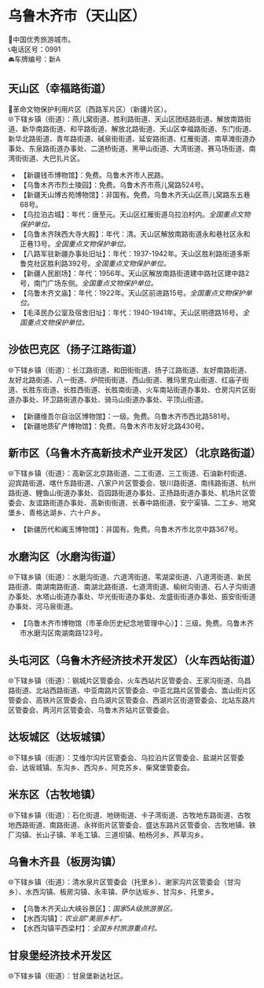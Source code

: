 # 乌鲁木齐市（天山区）  
🏅中国优秀旅游城市。   
📞电话区号：0991  
🚘车牌编号：新A  

## 天山区（幸福路街道）  
🚩革命文物保护利用片区（西路军片区）（新疆片区）。   
🌐下辖乡镇（街道）：燕儿窝街道、胜利路街道、天山区团结路街道、解放南路街道、新华南路街道、和平路街道、解放北路街道、天山区幸福路街道、东门街道、新华北路街道、青年路街道、碱泉街街道、延安路街道、红雁街道、南草滩街道办事处、东泉路街道办事处、二道桥街道、黑甲山街道、大湾街道、赛马场街道、南湾街街道、大巴扎片区。   
  
* 【新疆钱币博物馆】：免费。乌鲁木齐市人民路。   
* 【乌鲁木齐市烈士陵园】：免费。乌鲁木齐市燕儿窝路524号。   
* 【新疆天山博古苑博物馆】：非国有。免费。乌鲁木齐天山区燕儿窝路东五巷68号。   
* 【乌拉泊古城】：年代：唐至元。天山区红雁街道乌拉泊村内。*全国重点文物保护单位。*  
* 【乌鲁木齐陕西大寺大殿】：年代：清。天山区解放南路街道永和巷社区永和正巷13号。*全国重点文物保护单位。*  
* 【八路军驻新疆办事处旧址】：年代：1937-1942年。天山区胜利路街道多斯鲁克社区胜利路392号。*全国重点文物保护单位。*  
* 【新疆人民剧场】：年代：1956年。天山区解放南路街道建中路社区建中路2号，南门广场东侧。*全国重点文物保护单位。*  
* 【乌鲁木齐文庙】：年代：1922年。天山区前进路15号。*全国重点文物保护单位。*  
* 【毛泽民办公室及宿舍旧址】：年代：1940-1941年。天山区明德路16号。*全国重点文物保护单位。*  

## 沙依巴克区（扬子江路街道）  
🌐下辖乡镇（街道）：长江路街道、和田街街道、扬子江路街道、友好南路街道、友好北路街道、八一街道、炉院街街道、西山街道、雅玛里克山街道、红庙子街道、长胜东街道、长胜西街道、长胜南街道、火车南站街道办事处、仓房沟片区街道办事处、环卫路街道办事处、骑马山街道办事处、平顶山街道。   
  
* 【新疆维吾尔自治区博物馆】：一级。免费。乌鲁木齐市西北路581号。   
* 【新疆地质矿产博物馆】：免费。乌鲁木齐市友好北路430号。   

## 新市区（乌鲁木齐高新技术产业开发区）（北京路街道）  
🌐下辖乡镇（街道）：高新区北京路街道、二工街道、三工街道、石油新村街道、迎宾路街道、喀什东路街道、八家户片区管委会、银川路街道、南纬路街道、杭州路街道、鲤鱼山街道办事处、百园路街道办事处、正扬路街道办事处、机场片区管委会、友谊路街道办事处、高新街街道、长春中路街道、安宁渠镇、二工乡、地窝堡乡、青格达湖乡、六十户乡。   
  
* 【新疆历代和阗玉博物馆】：非国有。免费。乌鲁木齐市北京中路367号。   

## 水磨沟区（水磨沟街道）  
🌐下辖乡镇（街道）：水磨沟街道、六道湾街道、苇湖梁街道、八道湾街道、新民路街道、南湖南路街道、南湖北路街道、七道湾街道、榆树沟街道、石人子沟街道办事处、水塔山街道办事处、华光街街道办事处、龙盛街街道办事处、振安街街道办事处、河马泉街道。   
  
* 【乌鲁木齐市博物馆（市革命历史纪念地管理中心）】：三级。免费。乌鲁木齐市水磨沟区南湖南路123号。   

## 头屯河区（乌鲁木齐经济技术开发区）（火车西站街道）  
🌐下辖乡镇（街道）：钢城片区管委会、火车西站片区管委会、王家沟街道、乌昌路街道、北站西路街道、中亚南路片区管委会、中亚北路片区管委会、嵩山街片区管委会、高铁片区管委会、白鸟湖片区管委会、西湖片区街道管委会、北站东路片区管委会、两河片区管委会、乌鲁木齐站片区管委会。   

## 达坂城区（达坂城镇）  
🌐下辖乡镇（街道）：艾维尔沟片区管委会、乌拉泊片区管委会、盐湖片区管委会、达坂城镇、东沟乡、西沟乡、阿克苏乡、柴窝堡管委会。   

## 米东区（古牧地镇）  
🌐下辖乡镇（街道）：石化街道、地磅街道、卡子湾街道、古牧地东路街道、古牧地西路街道、南路街道、永祥街片区管委会、盛达东路片区管委会、古牧地镇、铁厂沟镇、长山子镇、羊毛工镇、三道坝镇、柏杨河乡、芦草沟乡。   

## 乌鲁木齐县（板房沟镇）  
🌐下辖乡镇（街道）：清水泉片区管委会（托里乡）、谢家沟片区管委会（甘沟乡）、水西沟镇、板房沟镇、永丰镇、萨尔达坂乡、甘沟乡、托里乡。   
  
* 【乌鲁木齐天山大峡谷景区】：*国家5A级旅游景区。*  
* 【水西沟镇】：*农业部“美丽乡村”。*  
* 【水西沟镇平西梁村】：*全国乡村旅游重点村。*  

## 甘泉堡经济技术开发区
🌐下辖乡镇（街道）：甘泉堡新达社区。
